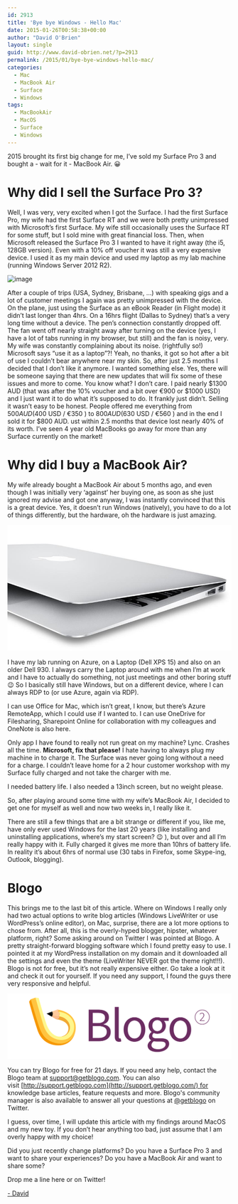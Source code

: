 ```yaml
---
id: 2913
title: 'Bye bye Windows - Hello Mac'
date: 2015-01-26T00:58:38+00:00
author: "David O'Brien"
layout: single
guid: http://www.david-obrien.net/?p=2913
permalink: /2015/01/bye-bye-windows-hello-mac/
categories:
  - Mac
  - MacBook Air
  - Surface
  - Windows
tags:
  - MacBookAir
  - MacOS
  - Surface
  - Windows
---
```

2015 brought its first big change for me, I’ve sold my Surface Pro 3 and bought a - wait for it - MacBook Air. 😀

# Why did I sell the Surface Pro 3?

Well, I was very, very excited when I got the Surface. I had the first Surface Pro, my wife had the first Surface RT and we were both pretty unimpressed with Microsoft’s first Surface. My wife still occasionally uses the Surface RT for some stuff, but I sold mine with great financial loss.
Then, when Microsoft released the Surface Pro 3 I wanted to have it right away (the i5, 128GB version). Even with a 10% off voucher it was still a very expensive device. I used it as my main device and used my laptop as my lab machine (running Windows Server 2012 R2).

![image](/media/2015/01/1422194147_full.jpeg)

After a couple of trips (USA, Sydney, Brisbane, …) with speaking gigs and a lot of customer meetings I again was pretty unimpressed with the device.
On the plane, just using the Surface as an eBook Reader (in Flight mode) it didn’t last longer than 4hrs. On a 16hrs flight (Dallas to Sydney) that’s a very long time without a device.
The pen’s connection constantly dropped off.
The fan went off nearly straight away after turning on the device (yes, I have a lot of tabs running in my browser, but still) and the fan is noisy, very. My wife was constantly complaining about its noise. (rightfully so!)
Microsoft says “use it as a laptop”?! Yeah, no thanks, it got so hot after a bit of use I couldn’t bear anywhere near my skin.
So, after just 2.5 months I decided that I don’t like it anymore. I wanted something else. Yes, there will be someone saying that there are new updates that will fix some of these issues and more to come. You know what? I don’t care. I paid nearly $1300 AUD (that was after the 10% voucher and a bit over €900 or $1000 USD) and I just want it to do what it’s supposed to do. It frankly just didn’t.
Selling it wasn’t easy to be honest. People offered me everything from $500 AUD ($400 USD / €350 ) to $800 AUD ($630 USD / €560 ) and in the end I sold it for $800 AUD.
ust within 2.5 months that device lost nearly 40% of its worth.
I’ve seen 4 year old MacBooks go away for more than any Surface currently on the market!

# Why did I buy a MacBook Air?

My wife already bought a MacBook Air about 5 months ago, and even though I was initially very ‘against’ her buying one, as soon as she just ignored my advise and got one anyway, I was instantly convinced that this is a great device.
Yes, it doesn’t run Windows (natively), you have to do a lot of things differently, but the hardware, oh the hardware is just amazing.

![MAC](/media/2015/01/1422193952_full.jpeg)

I have my lab running on Azure, on a Laptop (Dell XPS 15) and also on an older Dell 930. I always carry the Laptop around with me when I’m at work and I have to actually do something, not just meetings and other boring stuff 😉 So I basically still have Windows, but on a different device, where I can always RDP to (or use Azure, again via RDP).

I can use Office for Mac, which isn’t great, I know, but there’s Azure RemoteApp, which I could use if I wanted to. I can use OneDrive for Filesharing, Sharepoint Online for collaboration with my colleagues and OneNote is also here.

Only app I have found to really not run great on my machine? Lync. Crashes all the time. **Microsoft, fix that please!**
I hate having to always plug my machine in to charge it. The Surface was never going long without a need for a charge. I couldn’t leave home for a 2 hour customer workshop with my Surface fully charged and not take the charger with me.

I needed battery life. I also needed a 13inch screen, but no weight please.

So, after playing around some time with my wife’s MacBook Air, I decided to get one for myself as well and now two weeks in, I really like it.

There are still a few things that are a bit strange or different if you, like me, have only ever used Windows for the last 20 years (like installing and uninstalling applications, where’s my start screen? 😉 ), but over and all I’m really happy with it. Fully charged it gives me more than 10hrs of battery life. In reality it’s about 6hrs of normal use (30 tabs in Firefox, some Skype-ing, Outlook, blogging).

# Blogo

This brings me to the last bit of this article. Where on Windows I really only had two actual options to write blog articles (Windows LiveWriter or use WordPress’s online editor), on Mac, surprise, there are a lot more options to chose from. After all, this is the overly-hyped blogger, hipster, whatever platform, right?
Some asking around on Twitter I was pointed at Blogo. A pretty straight-forward blogging software which I found pretty easy to use. I pointed it at my WordPress installation on my domain and it downloaded all the settings and even the theme (LiveWriter NEVER got the theme right!!!).
Blogo is not for free, but it’s not really expensive either. Go take a look at it and check it out for yourself. If you need any support, I found the guys there very responsive and helpful.

![image](/media/2015/01/1422194168_full.png)

You can try Blogo for free for 21 days. If you need any help, contact the Blogo team at [support@getblogo.com](mailto:support@getblogo.com). You can also visit [http://support.getblogo.com](http://support.getblogo.com/) for knowledge base articles, feature requests and more. Blogo's community manager is also available to answer all your questions at [@getblogo](http://www.twitter.com/getblogo) on Twitter.

I guess, over time, I will update this article with my findings around MacOS and my new toy. If you don’t hear anything too bad, just assume that I am overly happy with my choice!

Did you just recently change platforms? Do you have a Surface Pro 3 and want to share your experiences? Do you have a MacBook Air and want to share some?

Drop me a line here or on Twitter!

[- David](http://www.twitter.com/david_obrien)